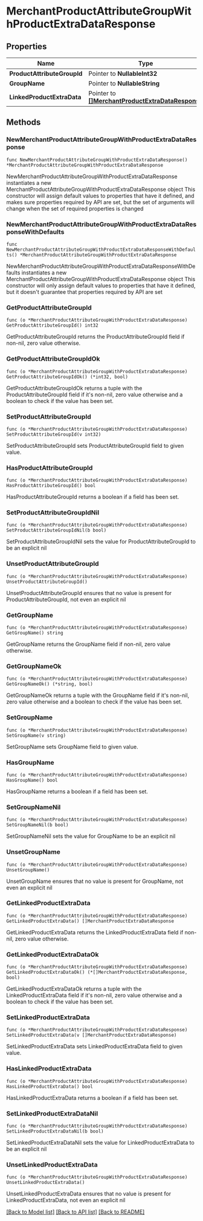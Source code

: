 # MerchantProductAttributeGroupWithProductExtraDataResponse

## Properties

Name | Type | Description | Notes
------------ | ------------- | ------------- | -------------
**ProductAttributeGroupId** | Pointer to **NullableInt32** |  | [optional] 
**GroupName** | Pointer to **NullableString** |  | [optional] 
**LinkedProductExtraData** | Pointer to [**[]MerchantProductExtraDataResponse**](MerchantProductExtraDataResponse.md) |  | [optional] 

## Methods

### NewMerchantProductAttributeGroupWithProductExtraDataResponse

`func NewMerchantProductAttributeGroupWithProductExtraDataResponse() *MerchantProductAttributeGroupWithProductExtraDataResponse`

NewMerchantProductAttributeGroupWithProductExtraDataResponse instantiates a new MerchantProductAttributeGroupWithProductExtraDataResponse object
This constructor will assign default values to properties that have it defined,
and makes sure properties required by API are set, but the set of arguments
will change when the set of required properties is changed

### NewMerchantProductAttributeGroupWithProductExtraDataResponseWithDefaults

`func NewMerchantProductAttributeGroupWithProductExtraDataResponseWithDefaults() *MerchantProductAttributeGroupWithProductExtraDataResponse`

NewMerchantProductAttributeGroupWithProductExtraDataResponseWithDefaults instantiates a new MerchantProductAttributeGroupWithProductExtraDataResponse object
This constructor will only assign default values to properties that have it defined,
but it doesn't guarantee that properties required by API are set

### GetProductAttributeGroupId

`func (o *MerchantProductAttributeGroupWithProductExtraDataResponse) GetProductAttributeGroupId() int32`

GetProductAttributeGroupId returns the ProductAttributeGroupId field if non-nil, zero value otherwise.

### GetProductAttributeGroupIdOk

`func (o *MerchantProductAttributeGroupWithProductExtraDataResponse) GetProductAttributeGroupIdOk() (*int32, bool)`

GetProductAttributeGroupIdOk returns a tuple with the ProductAttributeGroupId field if it's non-nil, zero value otherwise
and a boolean to check if the value has been set.

### SetProductAttributeGroupId

`func (o *MerchantProductAttributeGroupWithProductExtraDataResponse) SetProductAttributeGroupId(v int32)`

SetProductAttributeGroupId sets ProductAttributeGroupId field to given value.

### HasProductAttributeGroupId

`func (o *MerchantProductAttributeGroupWithProductExtraDataResponse) HasProductAttributeGroupId() bool`

HasProductAttributeGroupId returns a boolean if a field has been set.

### SetProductAttributeGroupIdNil

`func (o *MerchantProductAttributeGroupWithProductExtraDataResponse) SetProductAttributeGroupIdNil(b bool)`

 SetProductAttributeGroupIdNil sets the value for ProductAttributeGroupId to be an explicit nil

### UnsetProductAttributeGroupId
`func (o *MerchantProductAttributeGroupWithProductExtraDataResponse) UnsetProductAttributeGroupId()`

UnsetProductAttributeGroupId ensures that no value is present for ProductAttributeGroupId, not even an explicit nil
### GetGroupName

`func (o *MerchantProductAttributeGroupWithProductExtraDataResponse) GetGroupName() string`

GetGroupName returns the GroupName field if non-nil, zero value otherwise.

### GetGroupNameOk

`func (o *MerchantProductAttributeGroupWithProductExtraDataResponse) GetGroupNameOk() (*string, bool)`

GetGroupNameOk returns a tuple with the GroupName field if it's non-nil, zero value otherwise
and a boolean to check if the value has been set.

### SetGroupName

`func (o *MerchantProductAttributeGroupWithProductExtraDataResponse) SetGroupName(v string)`

SetGroupName sets GroupName field to given value.

### HasGroupName

`func (o *MerchantProductAttributeGroupWithProductExtraDataResponse) HasGroupName() bool`

HasGroupName returns a boolean if a field has been set.

### SetGroupNameNil

`func (o *MerchantProductAttributeGroupWithProductExtraDataResponse) SetGroupNameNil(b bool)`

 SetGroupNameNil sets the value for GroupName to be an explicit nil

### UnsetGroupName
`func (o *MerchantProductAttributeGroupWithProductExtraDataResponse) UnsetGroupName()`

UnsetGroupName ensures that no value is present for GroupName, not even an explicit nil
### GetLinkedProductExtraData

`func (o *MerchantProductAttributeGroupWithProductExtraDataResponse) GetLinkedProductExtraData() []MerchantProductExtraDataResponse`

GetLinkedProductExtraData returns the LinkedProductExtraData field if non-nil, zero value otherwise.

### GetLinkedProductExtraDataOk

`func (o *MerchantProductAttributeGroupWithProductExtraDataResponse) GetLinkedProductExtraDataOk() (*[]MerchantProductExtraDataResponse, bool)`

GetLinkedProductExtraDataOk returns a tuple with the LinkedProductExtraData field if it's non-nil, zero value otherwise
and a boolean to check if the value has been set.

### SetLinkedProductExtraData

`func (o *MerchantProductAttributeGroupWithProductExtraDataResponse) SetLinkedProductExtraData(v []MerchantProductExtraDataResponse)`

SetLinkedProductExtraData sets LinkedProductExtraData field to given value.

### HasLinkedProductExtraData

`func (o *MerchantProductAttributeGroupWithProductExtraDataResponse) HasLinkedProductExtraData() bool`

HasLinkedProductExtraData returns a boolean if a field has been set.

### SetLinkedProductExtraDataNil

`func (o *MerchantProductAttributeGroupWithProductExtraDataResponse) SetLinkedProductExtraDataNil(b bool)`

 SetLinkedProductExtraDataNil sets the value for LinkedProductExtraData to be an explicit nil

### UnsetLinkedProductExtraData
`func (o *MerchantProductAttributeGroupWithProductExtraDataResponse) UnsetLinkedProductExtraData()`

UnsetLinkedProductExtraData ensures that no value is present for LinkedProductExtraData, not even an explicit nil

[[Back to Model list]](../README.md#documentation-for-models) [[Back to API list]](../README.md#documentation-for-api-endpoints) [[Back to README]](../README.md)


